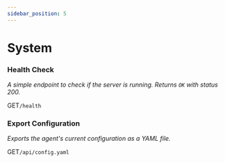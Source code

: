 ```yaml
---
sidebar_position: 5
---
```


# System

### Health Check
*A simple endpoint to check if the server is running. Returns `OK` with status 200.*

<p class="api-endpoint-header"><span class="api-method get">GET</span><code>/health</code></p>

### Export Configuration
*Exports the agent's current configuration as a YAML file.*

<p class="api-endpoint-header"><span class="api-method get">GET</span><code>/api/config.yaml</code></p>
